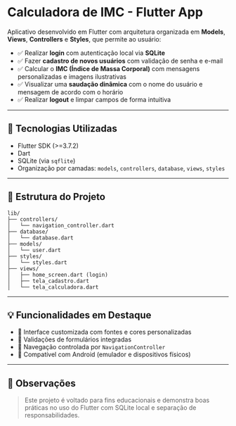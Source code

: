 # Calculadora de IMC - Flutter App

Aplicativo desenvolvido em Flutter com arquitetura organizada em **Models**, **Views**, **Controllers** e **Styles**, que permite ao usuário:

- ✅ Realizar **login** com autenticação local via **SQLite**  
- ✅ Fazer **cadastro de novos usuários** com validação de senha e e-mail  
- ✅ Calcular o **IMC (Índice de Massa Corporal)** com mensagens personalizadas e imagens ilustrativas  
- ✅ Visualizar uma **saudação dinâmica** com o nome do usuário e mensagem de acordo com o horário  
- ✅ Realizar **logout** e limpar campos de forma intuitiva

---

## 🧱 Tecnologias Utilizadas

- Flutter SDK (>=3.7.2)
- Dart
- SQLite (via `sqflite`)
- Organização por camadas: `models`, `controllers`, `database`, `views`, `styles`

---

## 📁 Estrutura do Projeto

```
lib/
├── controllers/
│   └── navigation_controller.dart
├── database/
│   └── database.dart
├── models/
│   └── user.dart
├── styles/
│   └── styles.dart
├── views/
│   ├── home_screen.dart (login)
│   ├── tela_cadastro.dart
│   └── tela_calculadora.dart
```

---

## 💡 Funcionalidades em Destaque

- 🎨 Interface customizada com fontes e cores personalizadas
- 🧠 Validações de formulários integradas
- 🔄 Navegação controlada por `NavigationController`
- 📱 Compatível com Android (emulador e dispositivos físicos)

---

## 📌 Observações

> Este projeto é voltado para fins educacionais e demonstra boas práticas no uso do Flutter com SQLite local e separação de responsabilidades.
